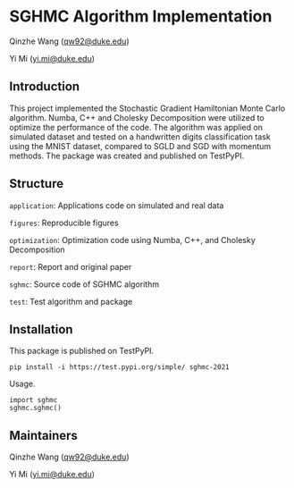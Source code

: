 # SGHMC Algorithm Implementation
Qinzhe Wang (qw92@duke.edu)

Yi Mi (yi.mi@duke.edu)

## Introduction
This project implemented the Stochastic Gradient Hamiltonian Monte Carlo algorithm. Numba, C++ and Cholesky Decomposition were utilized to optimize the performance of the code. The algorithm was applied on simulated dataset and tested on a handwritten digits classification task using the MNIST dataset, compared to SGLD and SGD with momentum methods. The package was created and published on TestPyPI.

## Structure
`application`: Applications code on simulated and real data

`figures`: Reproducible figures

`optimization`: Optimization code using Numba, C++, and Cholesky Decomposition

`report`: Report and original paper

`sghmc`: Source code of SGHMC algorithm

`test`: Test algorithm and package

## Installation
This package is published on TestPyPI.
```
pip install -i https://test.pypi.org/simple/ sghmc-2021
```
Usage.
```
import sghmc
sghmc.sghmc()
```

## Maintainers
Qinzhe Wang (qw92@duke.edu)

Yi Mi (yi.mi@duke.edu)